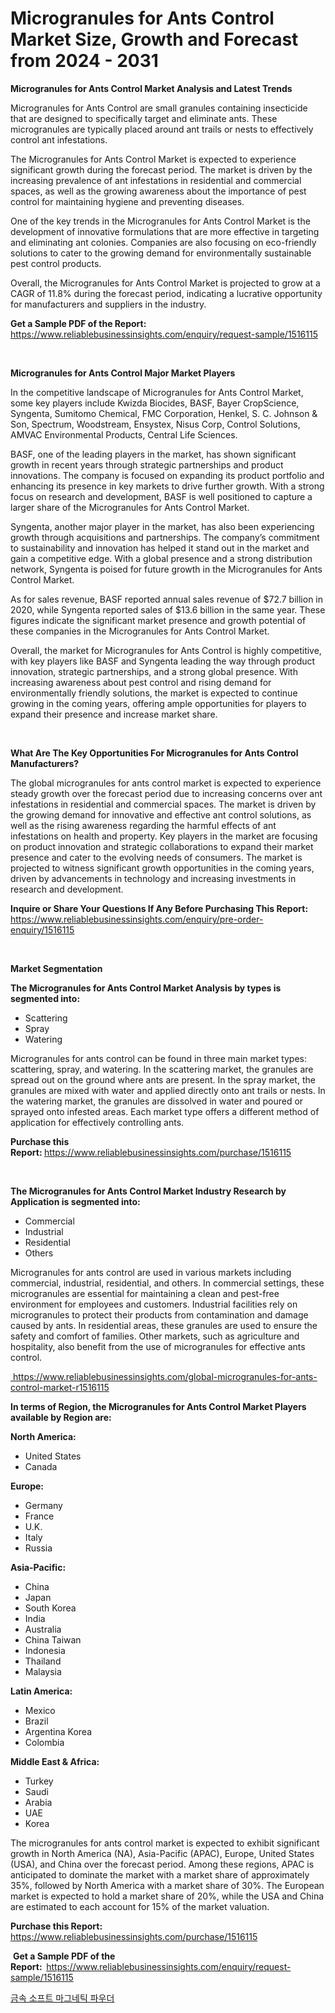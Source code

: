 <p><h1>Microgranules for Ants Control Market Size, Growth and Forecast from 2024 - 2031</h1></p><p><strong>Microgranules for Ants Control Market Analysis and Latest Trends</strong></p>
<p><p>Microgranules for Ants Control are small granules containing insecticide that are designed to specifically target and eliminate ants. These microgranules are typically placed around ant trails or nests to effectively control ant infestations.</p><p>The Microgranules for Ants Control Market is expected to experience significant growth during the forecast period. The market is driven by the increasing prevalence of ant infestations in residential and commercial spaces, as well as the growing awareness about the importance of pest control for maintaining hygiene and preventing diseases.</p><p>One of the key trends in the Microgranules for Ants Control Market is the development of innovative formulations that are more effective in targeting and eliminating ant colonies. Companies are also focusing on eco-friendly solutions to cater to the growing demand for environmentally sustainable pest control products.</p><p>Overall, the Microgranules for Ants Control Market is projected to grow at a CAGR of 11.8% during the forecast period, indicating a lucrative opportunity for manufacturers and suppliers in the industry.</p></p>
<p><strong>Get a Sample PDF of the Report:&nbsp;</strong> <a href="https://www.reliablebusinessinsights.com/enquiry/request-sample/1516115">https://www.reliablebusinessinsights.com/enquiry/request-sample/1516115</a></p>
<p>&nbsp;</p>
<p><strong>Microgranules for Ants Control Major Market Players</strong></p>
<p><p>In the competitive landscape of Microgranules for Ants Control Market, some key players include Kwizda Biocides, BASF, Bayer CropScience, Syngenta, Sumitomo Chemical, FMC Corporation, Henkel, S. C. Johnson & Son, Spectrum, Woodstream, Ensystex, Nisus Corp, Control Solutions, AMVAC Environmental Products, Central Life Sciences.</p><p>BASF, one of the leading players in the market, has shown significant growth in recent years through strategic partnerships and product innovations. The company is focused on expanding its product portfolio and enhancing its presence in key markets to drive further growth. With a strong focus on research and development, BASF is well positioned to capture a larger share of the Microgranules for Ants Control Market.</p><p>Syngenta, another major player in the market, has also been experiencing growth through acquisitions and partnerships. The company’s commitment to sustainability and innovation has helped it stand out in the market and gain a competitive edge. With a global presence and a strong distribution network, Syngenta is poised for future growth in the Microgranules for Ants Control Market.</p><p>As for sales revenue, BASF reported annual sales revenue of $72.7 billion in 2020, while Syngenta reported sales of $13.6 billion in the same year. These figures indicate the significant market presence and growth potential of these companies in the Microgranules for Ants Control Market.</p><p>Overall, the market for Microgranules for Ants Control is highly competitive, with key players like BASF and Syngenta leading the way through product innovation, strategic partnerships, and a strong global presence. With increasing awareness about pest control and rising demand for environmentally friendly solutions, the market is expected to continue growing in the coming years, offering ample opportunities for players to expand their presence and increase market share.</p></p>
<p>&nbsp;</p>
<p><strong>What Are The Key Opportunities For Microgranules for Ants Control Manufacturers?</strong></p>
<p><p>The global microgranules for ants control market is expected to experience steady growth over the forecast period due to increasing concerns over ant infestations in residential and commercial spaces. The market is driven by the growing demand for innovative and effective ant control solutions, as well as the rising awareness regarding the harmful effects of ant infestations on health and property. Key players in the market are focusing on product innovation and strategic collaborations to expand their market presence and cater to the evolving needs of consumers. The market is projected to witness significant growth opportunities in the coming years, driven by advancements in technology and increasing investments in research and development.</p></p>
<p><strong>Inquire or Share Your Questions If Any Before Purchasing This Report:</strong> <a href="https://www.reliablebusinessinsights.com/enquiry/pre-order-enquiry/1516115">https://www.reliablebusinessinsights.com/enquiry/pre-order-enquiry/1516115</a></p>
<p>&nbsp;</p>
<p><strong>Market Segmentation</strong></p>
<p><strong>The Microgranules for Ants Control Market Analysis by types is segmented into:</strong></p>
<p><ul><li>Scattering</li><li>Spray</li><li>Watering</li></ul></p>
<p><p>Microgranules for ants control can be found in three main market types: scattering, spray, and watering. In the scattering market, the granules are spread out on the ground where ants are present. In the spray market, the granules are mixed with water and applied directly onto ant trails or nests. In the watering market, the granules are dissolved in water and poured or sprayed onto infested areas. Each market type offers a different method of application for effectively controlling ants.</p></p>
<p><strong>Purchase this Report:&nbsp;</strong><a href="https://www.reliablebusinessinsights.com/purchase/1516115">https://www.reliablebusinessinsights.com/purchase/1516115</a></p>
<p>&nbsp;</p>
<p><strong>The Microgranules for Ants Control Market Industry Research by Application is segmented into:</strong></p>
<p><ul><li>Commercial</li><li>Industrial</li><li>Residential</li><li>Others</li></ul></p>
<p><p>Microgranules for ants control are used in various markets including commercial, industrial, residential, and others. In commercial settings, these microgranules are essential for maintaining a clean and pest-free environment for employees and customers. Industrial facilities rely on microgranules to protect their products from contamination and damage caused by ants. In residential areas, these granules are used to ensure the safety and comfort of families. Other markets, such as agriculture and hospitality, also benefit from the use of microgranules for effective ants control.</p></p>
<p><a href="https://www.reliablebusinessinsights.com/global-microgranules-for-ants-control-market-r1516115">&nbsp;https://www.reliablebusinessinsights.com/global-microgranules-for-ants-control-market-r1516115</a></p>
<p><strong>In terms of Region, the Microgranules for Ants Control Market Players available by Region are:</strong></p>
<p>
    <p> <strong> North America: </strong>
        <ul>
            <li>United States</li>
            <li>Canada</li>
        </ul>
        </p> 
    <p> <strong> Europe: </strong>
        <ul>
            <li>Germany</li>
            <li>France</li>
            <li>U.K.</li>
            <li>Italy</li>
            <li>Russia</li>
        </ul>
        </p> 
    <p> <strong> Asia-Pacific: </strong>
        <ul>
            <li>China</li>
            <li>Japan</li>
            <li>South Korea</li>
            <li>India</li>
            <li>Australia</li>
            <li>China Taiwan</li>
            <li>Indonesia</li>
            <li>Thailand</li>
            <li>Malaysia</li>
        </ul>
        </p> 
    <p> <strong> Latin America: </strong>
        <ul>
            <li>Mexico</li>
            <li>Brazil</li>
            <li>Argentina Korea</li>
            <li>Colombia</li>
        </ul>
        </p> 
    <p> <strong> Middle East & Africa: </strong>
        <ul>
            <li>Turkey</li>
            <li>Saudi</li>
            <li>Arabia</li>
            <li>UAE</li>
            <li>Korea</li>
        </ul>
    </p>
    </p>
<p><p>The microgranules for ants control market is expected to exhibit significant growth in North America (NA), Asia-Pacific (APAC), Europe, United States (USA), and China over the forecast period. Among these regions, APAC is anticipated to dominate the market with a market share of approximately 35%, followed by North America with a market share of 30%. The European market is expected to hold a market share of 20%, while the USA and China are estimated to each account for 15% of the market valuation.</p></p>
<p><strong>Purchase this Report: </strong><a href="https://www.reliablebusinessinsights.com/purchase/1516115">https://www.reliablebusinessinsights.com/purchase/1516115</a></p>
<p>&nbsp;<strong>Get a Sample PDF of the Report:&nbsp;&nbsp;</strong><a href="https://www.reliablebusinessinsights.com/enquiry/request-sample/1516115">https://www.reliablebusinessinsights.com/enquiry/request-sample/1516115</a></p>
<p><strong></strong></p>
<p><p><a href="https://medium.com/@josefarice/%EA%B8%88%EC%86%8D-%EC%86%8C%ED%94%84%ED%8A%B8-%EC%9E%90%EC%84%B1-%EB%B6%84%EB%A7%90-%EC%82%B0%EC%97%85-%EB%B6%84%EC%84%9D-%EB%B3%B4%EA%B3%A0%EC%84%9C-%EC%9D%91%EC%9A%A9-%ED%94%84%EB%A1%9C%EA%B7%B8%EB%9E%A8-%EC%A7%80%EC%97%AD-%EA%B2%BD%EC%9F%81-%EC%A0%84%EB%9E%B5%EB%B3%84-%EC%8B%9C%EC%9E%A5-%EA%B7%9C%EB%AA%A8-%EC%A0%90%EC%9C%A0%EC%9C%A8-%ED%8A%B8%EB%A0%8C%EB%93%9C-2024-2031-894a229cfdba">금속 소프트 마그네틱 파우더</a></p></p>